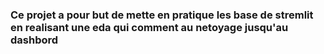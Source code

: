 ### Ce projet a pour but de mette en pratique les base de stremlit en realisant une eda qui comment au netoyage jusqu'au dashbord 
